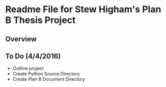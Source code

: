 # Readme File for Stew Higham's Plan B Thesis Project

## Overview


## To Do (4/4/2016)

* Outline project
* Create Python Source Directory
* Create Plan B Document Directory

